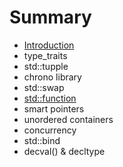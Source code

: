 # Summary

* [Introduction](README.md)
* type\_traits
* std::tupple
* chrono library
* std::swap
* [std::function](stdfunction.md)
* smart pointers
* unordered containers 
* concurrency
* std::bind
* decval\(\) & decltype

